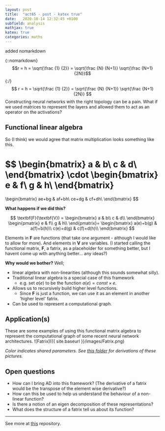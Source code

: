 ```yaml
---
layout: post
title:  "act65 - post - katex true"
date:   2020-10-14 12:32:45 +0100
subfield: analysis
mathjax: true
katex: true
categories: maths
---
```


added nomarkdown

{::nomarkdown}
$$r = h = \sqrt{\frac {1} {2}} = \sqrt{\frac {N} {N+1}} \sqrt{\frac {N+1} {2N}}$$
{:/}
$$ r = h = \sqrt{\frac {1} {2}} = \sqrt{\frac {N} {N+1}} \sqrt{\frac {N+1} {2N}} $$
Constructing neural networks with the right topology can be a pain. What if we used matrices to represent the layers and allowed them to act as an operator on the activations?

## Functional linear algebra

So (I think) we would agree that matrix multiplication looks something like this.

$$
\begin{bmatrix}
a & b\\
c & d\\
\end{bmatrix}
\cdot
\begin{bmatrix}
e & f\\
g & h\\
\end{bmatrix}
=
\begin{bmatrix}
ae+bg & af+bh\\
ce+dg & cf+dh\\
\end{bmatrix}
$$


**What happens if we did this?**


$$
\textbf{F}(\textbf{V}) =
\begin{bmatrix}
a & b\\
c & d\\
\end{bmatrix}
\begin{pmatrix}
e & f\\
g & h\\
\end{pmatrix}=
\begin{bmatrix}
a(e)+b(g) & a(f)+b(h)\\
c(e)+d(g) & c(f)+d(h)\\
\end{bmatrix}
$$

Elements in $\textbf{F}$ are functions (that take one argument - although I would like to allow for more). And elements in $\textbf{V}$ are variables. (I started calling the functional matrix, $\textbf{F}$, a fatrix, as a placeholder for something better, but I havent come up with anything better... any ideas?)

**Why would we bother?** Well;

* linear algebra with non-linearities (although this sounds somewhat silly).
* Traditional linear algebra is a special case of this framework
    * e.g. set $a(e)$ to be the function $a(e) = const\times e$.
* Allows us to recursively build higher level functions.
    * Since $\textbf{F}$ is just a function, we can use it as an element in another 'higher level' fatrix.
* Can be used to represent a computational graph.

## Application(s)

These are some examples of using this functional matrix algebra to represent the computational graph of some recent neural network architectures.
![Fatrix]({{ site.baseurl }}/images/Fatrix.png)

_Color indicates shared parameters. See [this folder](https://github.com/act65/FAT/tree/master/Examples) for derivations of these pictures._

## Open questions

* How can I bring AD into this framework? (The derivative of a fatrix would be the transpose of the element wise derivative?)
* How can this be used to help us understand the behaviour of a non-linear function?
* Is there a notion of an eigen decomposition of these representations?
* What does the structure of a fatrix tell us about its function?

***
See more at [this](https://github.com/act65/FAT) repository.
